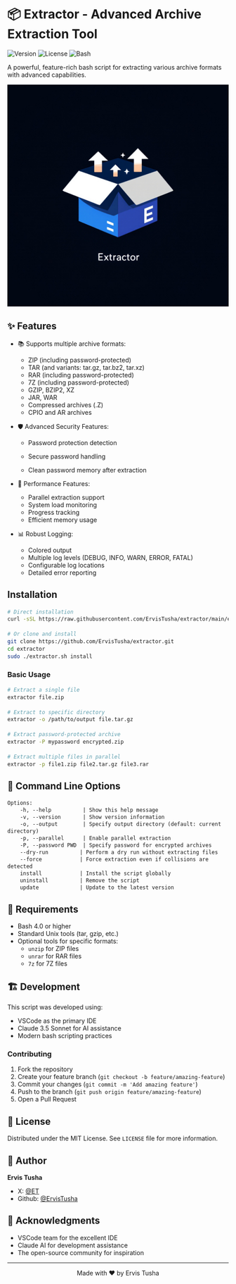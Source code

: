 # 📦 Extractor - Advanced Archive Extraction Tool

![Version](https://img.shields.io/badge/version-1.0.3-blue.svg)
![License](https://img.shields.io/badge/license-MIT-green.svg)
![Bash](https://img.shields.io/badge/bash-%3E%3D4.0-orange.svg)

A powerful, feature-rich bash script for extracting various archive formats with advanced capabilities.

<p align="center">
  <img src="https://raw.githubusercontent.com/ErvisTusha/extractor/main/assets/logo.png" alt="Extractor Logo" width="600"/>
</p>

## ✨ Features

- 📚 Supports multiple archive formats:
  - ZIP (including password-protected)
  - TAR (and variants: tar.gz, tar.bz2, tar.xz)
  - RAR (including password-protected)
  - 7Z (including password-protected)
  - GZIP, BZIP2, XZ
  - JAR, WAR
  - Compressed archives (.Z)
  - CPIO and AR archives

- 🛡️ Advanced Security Features:
  - Password protection detection
  - Secure password handling

  - Clean password memory after extraction

- 🚀 Performance Features:
  - Parallel extraction support
  - System load monitoring
  - Progress tracking
  - Efficient memory usage

- 📊 Robust Logging:
  - Colored output
  - Multiple log levels (DEBUG, INFO, WARN, ERROR, FATAL)
  - Configurable log locations
  - Detailed error reporting

## Installation

```bash
# Direct installation
curl -sSL https://raw.githubusercontent.com/ErvisTusha/extractor/main/extractor.sh | sudo bash -s install

# Or clone and install
git clone https://github.com/ErvisTusha/extractor.git
cd extractor
sudo ./extractor.sh install
```

### Basic Usage

```bash
# Extract a single file
extractor file.zip

# Extract to specific directory
extractor -o /path/to/output file.tar.gz

# Extract password-protected archive
extractor -P mypassword encrypted.zip

# Extract multiple files in parallel
extractor -p file1.zip file2.tar.gz file3.rar
```

## 🎯 Command Line Options

```
Options:
    -h, --help          | Show this help message
    -v, --version       | Show version information
    -o, --output        | Specify output directory (default: current directory)
    -p, --parallel      | Enable parallel extraction
    -P, --password PWD  | Specify password for encrypted archives
    --dry-run          | Perform a dry run without extracting files
    --force            | Force extraction even if collisions are detected
    install            | Install the script globally
    uninstall          | Remove the script
    update             | Update to the latest version
```

## 🔧 Requirements

- Bash 4.0 or higher
- Standard Unix tools (tar, gzip, etc.)
- Optional tools for specific formats:
  - `unzip` for ZIP files
  - `unrar` for RAR files
  - `7z` for 7Z files

## 🏗️ Development

This script was developed using:
- VSCode as the primary IDE
- Claude 3.5 Sonnet for AI assistance
- Modern bash scripting practices

### Contributing

1. Fork the repository
2. Create your feature branch (`git checkout -b feature/amazing-feature`)
3. Commit your changes (`git commit -m 'Add amazing feature'`)
4. Push to the branch (`git push origin feature/amazing-feature`)
5. Open a Pull Request

## 📝 License

Distributed under the MIT License. See `LICENSE` file for more information.

## 👤 Author

**Ervis Tusha**
- X: [@ET](https://twitter.com/ET)
- Github: [@ErvisTusha](https://github.com/ErvisTusha)

## 🙏 Acknowledgments

- VSCode team for the excellent IDE
- Claude AI for development assistance
- The open-source community for inspiration

---
<p align="center">
  Made with ❤️ by Ervis Tusha
</p>

